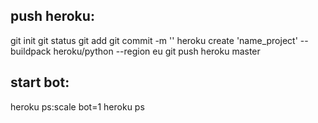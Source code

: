 push heroku:
----------------------------------------------------------------------------------
git init 
git status
git add 
git commit -m ''
heroku create 'name_project' --buildpack heroku/python --region eu
git push heroku master


start bot:
-----------------------------------------------------------------------------------
heroku ps:scale bot=1
heroku ps
